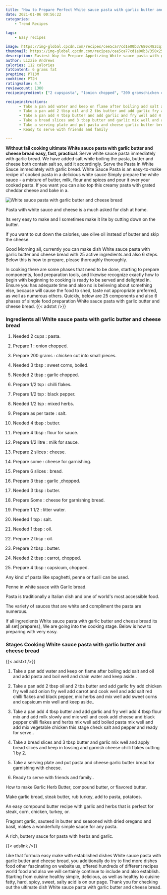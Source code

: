 ```yaml
---
title: "How to Prepare Perfect White sauce pasta with garlic butter and cheese bread"
date: 2021-01-06 00:56:22
categories:
    - Trend Recipes
    
tags:
    - Easy recipes

image: https://img-global.cpcdn.com/recipes/cee5ca77cd1e00b3/680x482cq70/white-sauce-pasta-with-garlic-butter-and-cheese-bread-recipe-main-photo.jpg
thumbnail: https://img-global.cpcdn.com/recipes/cee5ca77cd1e00b3/350x250cq70/white-sauce-pasta-with-garlic-butter-and-cheese-bread-recipe-main-photo.jpg
description: Easiest Way to Prepare Appetizing White sauce pasta with garlic butter and cheese bread with 25 ingredients and 6 stages of easy cooking.
author: Lizzie Andrews
calories: 112 calories
fatContent: 6 grams fat
preptime: PT13M
cooktime: PT2H
ratingvalue: 4.7
reviewcount: 1300
recipeingredient: ["2 cupspasta", "1onion chopped", "200 gramschicken cut into small pieces", "3 tbspsweet corns boiled", "2 tbspgarlic chopped", "1/2 tspchilli flakes", "1/2 tspblack pepper", "1/2 tspmixed herbs", "as per tastesalt", "4 tbspbutter", "4 tbspflour for sauce", "1/2 litremilk for sauce", "2 slicescheese", "somecheese for garnishing", "6 slicesbread", "3 tbspgarlic chopped", "3 tbspbutter", "Somecheese for garnishing bread", "1 1/2litter water", "1 tspsalt", "1 tbspoil", "2 tbspoil", "2 tbspbutter", "2 tbspcarrot chopped", "4 tbspcapsicum chopped"]

recipeinstructions: 
      - Take a pan add water and keep on flame after boiling add salt and oil and add pasta and boil well and drain water and keep aside 
      - Take a pan add 2 tbsp oil and 2 tbs butter and add garlic fry add chicken fry well add onion fry well add carrot and cook well and add salt red chilli flakes and black pepper mix herbs and mix well add sweet corns and capsicum mix well and keep aside 
      - Take a pan add 4 tbsp butter and add garlic and fry well add 4 tbsp flour mix and add milk slowly and mix well and cook add cheese and black pepper chilli flakes and herbs mix well add boiled pasta mix well and add mix vegetable chicken this stage check salt and pepper and ready for serve 
      - Take a bread slices and 3 tbsp butter and garlic mix well and apply bread slices and keep in tossing and garnish cheese chilli flakes cutting 1 by 2 
      - Take a serving plate and put pasta and cheese garlic butter bread for garnishing with cheese 
      - Ready to serve with friends and family

---
```




**Without fail cooking ultimate White sauce pasta with garlic butter and cheese bread easy, fast, practical**. Serve white sauce pasta immediately with garlic bread. We have added salt while boiling the pasta, butter and cheese both contain salt so, add it accordingly. Serve the Pasta In White Sauce immediately with garlic bread. White Sauce Pasta is an easy-to-make recipe of cooked pasta in a delicious white sauce Simply prepare the white sauce - a mixture of butter, milk, flour and spices and pour it over your cooked pasta. If you want you can also top this creamy pasta with grated cheddar cheese and bake in a.


![White sauce pasta with garlic butter and cheese bread](https://img-global.cpcdn.com/recipes/cee5ca77cd1e00b3/680x482cq70/white-sauce-pasta-with-garlic-butter-and-cheese-bread-recipe-main-photo.jpg "White sauce pasta with garlic butter and cheese bread")



Pasta with white sauce and cheese is a much asked for dish at home.

Its very easy to make and I sometimes make it lite by cutting down on the butter.

If you want to cut down the calories, use olive oil instead of butter and skip the cheese.


Good Morning all, currently you can make dish White sauce pasta with garlic butter and cheese bread with 25 active ingredients and also 6 steps. Below this is how to prepare, please thoroughly thoroughly.

In cooking there are some phases that need to be done, starting to prepare components, food preparation tools, and likewise recognize exactly how to begin with beginning to cooking is ready to be served and delighted in. Ensure you has adequate time and also no is believing about something else, because will cause the food to shed, taste not appropriate preferred, as well as numerous others. Quickly, below are 25 components and also 6 phases of simple food preparation White sauce pasta with garlic butter and cheese bread.
{{< adstxt />}}

### Ingredients all White sauce pasta with garlic butter and cheese bread


1. Needed 2 cups : pasta.

1. Prepare 1 : onion chopped.

1. Prepare 200 grams : chicken cut into small pieces.

1. Needed 3 tbsp : sweet corns, boiled.

1. Needed 2 tbsp : garlic chopped.

1. Prepare 1/2 tsp : chilli flakes.

1. Prepare 1/2 tsp : black pepper.

1. Needed 1/2 tsp : mixed herbs.

1. Prepare as per taste : salt.

1. Needed 4 tbsp : butter.

1. Prepare 4 tbsp : flour for sauce.

1. Prepare 1/2 litre : milk for sauce.

1. Prepare 2 slices : cheese.

1. Prepare some : cheese for garnishing.

1. Prepare 6 slices : bread.

1. Prepare 3 tbsp : garlic ,chopped.

1. Needed 3 tbsp : butter.

1. Prepare Some : cheese for garnishing bread.

1. Prepare 1 1/2 : litter water.

1. Needed 1 tsp : salt.

1. Needed 1 tbsp : oil.

1. Prepare 2 tbsp : oil.

1. Prepare 2 tbsp : butter.

1. Needed 2 tbsp : carrot, chopped.

1. Prepare 4 tbsp : capsicum, chopped.


Any kind of pasta like spaghetti, penne or fusili can be used.

Penne in white sauce with Garlic bread.

Pasta is traditionally a Italian dish and one of world&#39;s most accessible food.

The variety of sauces that are white and compliment the pasta are numerous.


If all ingredients White sauce pasta with garlic butter and cheese bread its all set| prepares}, We are going into the cooking stage. Below is how to preparing with very easy.

### Stages Cooking White sauce pasta with garlic butter and cheese bread

{{< adstxt />}}


1. Take a pan add water and keep on flame after boiling add salt and oil and add pasta and boil well and drain water and keep aside..



1. Take a pan add 2 tbsp oil and 2 tbs butter and add garlic fry add chicken fry well add onion fry well add carrot and cook well and add salt red chilli flakes and black pepper, mix herbs and mix well add sweet corns and capsicum mix well and keep aside..



1. Take a pan add 4 tbsp butter and add garlic and fry well add 4 tbsp flour mix and add milk slowly and mix well and cook add cheese and black pepper chilli flakes and herbs mix well add boiled pasta mix well and add mix vegetable chicken this stage check salt and pepper and ready for serve..



1. Take a bread slices and 3 tbsp butter and garlic mix well and apply bread slices and keep in tossing and garnish cheese chilli flakes cutting 1 by 2.



1. Take a serving plate and put pasta and cheese garlic butter bread for garnishing with cheese.



1. Ready to serve with friends and family..




How to make Garlic Herb Butter, compound butter, or flavored butter.

Make garlic bread, steak butter, rub turkey, add to pasta, potatoes.

An easy compound butter recipe with garlic and herbs that is perfect for steak, corn, chicken, turkey, or.

Fragrant garlic, sauteed in butter and seasoned with dried oregano and basil, makes a wonderfully simple sauce for any pasta.

A rich, buttery sauce for pasta with herbs and garlic.


{{< adslink />}}

Like that formula easy make with established dishes White sauce pasta with garlic butter and cheese bread, you additionally do try to find more dishes food other fascinating on website us, offered hundreds of different recipes world food and also we will certainly continue to include and also establish. Starting from cuisine healthy simple, delicious, as well as healthy to cuisine fatty, hard, spicy, sweet, salty acid is on our page. Thank you for checking out the ultimate dish White sauce pasta with garlic butter and cheese bread.
